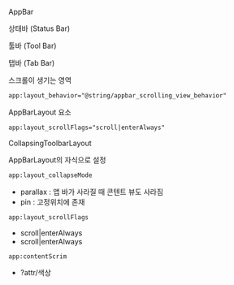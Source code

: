 AppBar

상태바 (Status Bar)

툴바 (Tool Bar)

탭바 (Tab Bar)



스크롤이 생기는 영역

```xml
app:layout_behavior="@string/appbar_scrolling_view_behavior"
```



AppBarLayout 요소

```xml
app:layout_scrollFlags="scroll|enterAlways"
```



CollapsingToolbarLayout

AppBarLayout의 자식으로 설정



```xml
app:layout_collapseMode
```

- parallax : 앱 바가 사라질 때 콘텐트 뷰도 사라짐
- pin : 고정위치에 존재



```xml
app:layout_scrollFlags
```

- scroll|enterAlways
- scroll|enterAlways



```xml
app:contentScrim
```

- ?attr/색상







